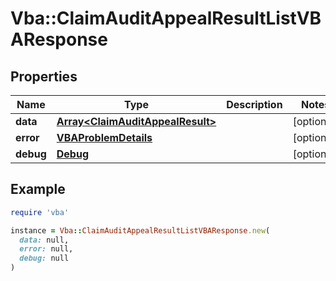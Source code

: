 # Vba::ClaimAuditAppealResultListVBAResponse

## Properties

| Name | Type | Description | Notes |
| ---- | ---- | ----------- | ----- |
| **data** | [**Array&lt;ClaimAuditAppealResult&gt;**](ClaimAuditAppealResult.md) |  | [optional] |
| **error** | [**VBAProblemDetails**](VBAProblemDetails.md) |  | [optional] |
| **debug** | [**Debug**](Debug.md) |  | [optional] |

## Example

```ruby
require 'vba'

instance = Vba::ClaimAuditAppealResultListVBAResponse.new(
  data: null,
  error: null,
  debug: null
)
```

